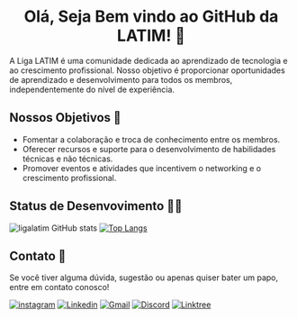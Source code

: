 <h1 align="center"> 
      Olá, Seja Bem vindo ao GitHub da LATIM! 🌟
</h1>

A Liga LATIM é uma comunidade dedicada ao aprendizado de tecnologia e ao crescimento profissional. Nosso objetivo é proporcionar oportunidades de aprendizado e desenvolvimento para todos os membros, independentemente do nível de experiência.

## Nossos Objetivos 🚀

- Fomentar a colaboração e troca de conhecimento entre os membros.
- Oferecer recursos e suporte para o desenvolvimento de habilidades técnicas e não técnicas.
- Promover eventos e atividades que incentivem o networking e o crescimento profissional.

## Status de Desenvovimento :man_technologist:	

![ligalatim GitHub stats](https://github-readme-stats.vercel.app/api?username=latimpb&show_icons=true&theme=dark)
[![Top Langs](https://github-readme-stats.vercel.app/api/top-langs/?username=latimpb&layout=compact&langs_count=7&theme=dark)](https://github.com/ligalatim/github-readme-stats)

## Contato 📧

Se você tiver alguma dúvida, sugestão ou apenas quiser bater um papo, entre em contato conosco!

[![instagram](https://img.shields.io/badge/Instagram-E4405F?style=for-the-badge&logo=instagram&logoColor=white)](https://www.instagram.com/latimpb/)
[![Linkedin](https://img.shields.io/badge/LinkedIn-0077B5?style=for-the-badge&logo=linkedin&logoColor=white)](https://www.linkedin.com/company/latimpb/)
[![Gmail](https://img.shields.io/badge/Gmail-D14836?style=for-the-badge&logo=gmail&logoColor=white)](mailto:ligalatim@gmail.com)
[![Discord](https://img.shields.io/badge/Discord-7289DA?style=for-the-badge&logo=discord&logoColor=white)](https://discord.gg/PBS3pnwA)
[![Linktree](https://img.shields.io/badge/linktree-39E09B?style=for-the-badge&logo=linktree&logoColor=white)](https://linktr.ee/latimpb)
